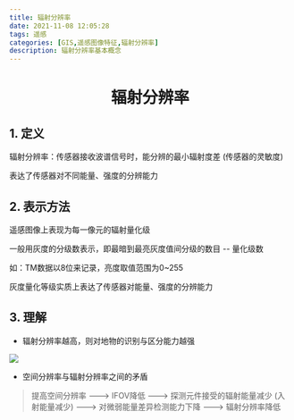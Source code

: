 ```yaml
---
title: 辐射分辨率
date: 2021-11-08 12:05:28
tags: 遥感
categories: [GIS,遥感图像特征,辐射分辨率]
description: 辐射分辨率基本概念
---
```


<h1>
	<span id="辐射分辨率">
    	<center>辐射分辨率</center>
    </span>
</h1>

## 1. 定义

辐射分辨率：传感器接收波谱信号时，能分辨的最小辐射度差 (传感器的灵敏度)

表达了传感器对不同能量、强度的分辨能力

## 2. 表示方法

遥感图像上表现为每一像元的辐射量化级

一般用灰度的分级数表示，即最暗到最亮灰度值间分级的数目 -- 量化级数

如：TM数据以8位来记录，亮度取值范围为0~255

灰度量化等级实质上表达了传感器对能量、强度的分辨能力

## 3. 理解

+ 辐射分辨率越高，则对地物的识别与区分能力越强

![](https://note-1306141435.cos.ap-beijing.myqcloud.com/img/20211108120627.png)

+ 空间分辨率与辐射分辨率之间的矛盾

> 提高空间分辨率 ---> IFOV降低 ---> 探测元件接受的辐射能量减少 (入射能量减少) ---> 对微弱能量差异检测能力下降 ---> 辐射分辨率降低

